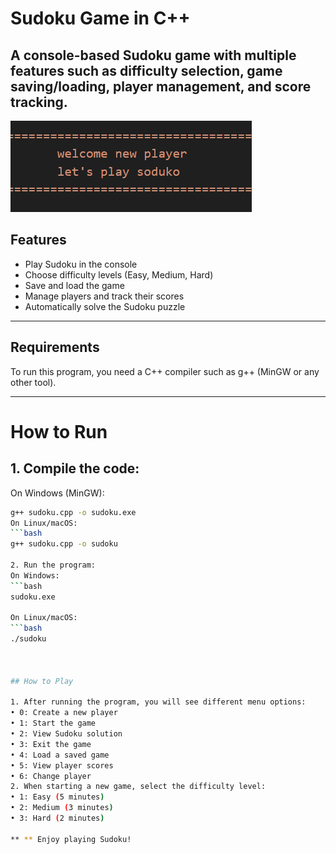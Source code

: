 
# Sudoku Game in C++  
A console-based Sudoku game with multiple features such as difficulty selection, game saving/loading, player management, and score tracking.
---

![first look](https://github.com/fatwem-ak/tamrin/blob/master/Screenshot%202025-03-24%20132207.png?raw=true)

## Features
- Play Sudoku in the console  
- Choose difficulty levels (Easy, Medium, Hard)  
- Save and load the game  
- Manage players and track their scores  
- Automatically solve the Sudoku puzzle  

---

## Requirements
To run this program, you need a C++ compiler such as g++ (MinGW or any other tool).

---

# How to Run
## 1. Compile the code:  
   On Windows (MinGW):
   ```bash
   g++ sudoku.cpp -o sudoku.exe
   On Linux/macOS:
   ```bash
   g++ sudoku.cpp -o sudoku

 2. Run the program:
On Windows:
```bash
sudoku.exe

On Linux/macOS:
```bash
./sudoku



## How to Play

 1. After running the program, you will see different menu options:
 • 0: Create a new player
 • 1: Start the game
 • 2: View Sudoku solution
 • 3: Exit the game
 • 4: Load a saved game
 • 5: View player scores
 • 6: Change player
 2. When starting a new game, select the difficulty level:
 • 1: Easy (5 minutes)
 • 2: Medium (3 minutes)
 • 3: Hard (2 minutes)

** ** Enjoy playing Sudoku!
